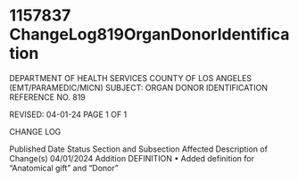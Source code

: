 # 1157837 ChangeLog819OrganDonorIdentification

DEPARTMENT OF HEALTH SERVICES 
COUNTY OF LOS ANGELES 
 (EMT/PARAMEDIC/MICN) 
SUBJECT: ORGAN DONOR IDENTIFICATION REFERENCE NO. 819 
 
 
 
REVISED: 04-01-24 PAGE 1 OF 1  
 
CHANGE LOG 
 
Published 
Date 
Status Section and 
Subsection Affected 
Description of Change(s) 
04/01/2024 Addition DEFINITION 
• Added definition for “Anatomical 
gift” and “Donor”
